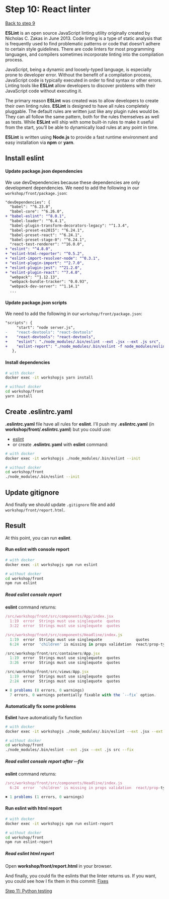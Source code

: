 # Step 10: React linter

[Back to step 9](https://gitlab.com/FedeG/django-react-workshop/tree/step9_python_linter)

**ESLint** is an open source JavaScript linting utility originally created by Nicholas C. Zakas in June 2013. Code linting is a type of static analysis that is frequently used to find problematic patterns or code that doesn’t adhere to certain style guidelines. There are code linters for most programming languages, and compilers sometimes incorporate linting into the compilation process.

JavaScript, being a dynamic and loosely-typed language, is especially prone to developer error. Without the benefit of a compilation process, JavaScript code is typically executed in order to find syntax or other errors. Linting tools like **ESLint** allow developers to discover problems with their JavaScript code without executing it.

The primary reason **ESLint** was created was to allow developers to create their own linting rules. **ESLint** is designed to have all rules completely pluggable. The default rules are written just like any plugin rules would be. They can all follow the same pattern, both for the rules themselves as well as tests. While **ESLint** will ship with some built-in rules to make it useful from the start, you’ll be able to dynamically load rules at any point in time.

**ESLint** is written using **Node.js** to provide a fast runtime environment and easy installation via **npm** or **yarn**.

## Install eslint

#### Update package.json dependencies
We use devDependencies because these dependencies are only development dependencies.
We need to add the following in our `workshop/front/package.json`:
```diff
"devDependencies": {
  "babel": "^6.23.0",
  "babel-core": "^6.26.0",
+ "babel-eslint": "^8.0.1",
  "babel-loader": "^6.4.1",
  "babel-plugin-transform-decorators-legacy": "^1.3.4",
  "babel-preset-es2015": "^6.24.1",
  "babel-preset-react": "^6.24.1",
  "babel-preset-stage-0": "^6.24.1",
  "react-test-renderer": "^16.0.0",
+ "eslint": "^4.8.0",
+ "eslint-html-reporter": "^0.5.2",
+ "eslint-import-resolver-node": "^0.3.1",
+ "eslint-plugin-import": "^2.7.0",
+ "eslint-plugin-jest": "^21.2.0",
+ "eslint-plugin-react": "^7.4.0",
  "webpack": "^1.12.13",
  "webpack-bundle-tracker": "0.0.93",
  "webpack-dev-server": "^1.14.1"
  ...
```

#### Update package.json scripts
We need to add the following in our `workshop/front/package.json`:
```diff
"scripts": {
     "start": "node server.js",
-    "react-devtools": "react-devtools"
+    "react-devtools": "react-devtools",
+    "eslint": "./node_modules/.bin/eslint --ext .jsx --ext .js src",
+    "eslint-report": "./node_modules/.bin/eslint -f node_modules/eslint-html-reporter/reporter.js -o report.html --ext .jsx --ext .js src || true"
   },
```

#### Install dependencies
```bash
# with docker
docker exec -it workshopjs yarn install

# without docker
cd workshop/front
yarn install
```

## Create .eslintrc.yaml
**.eslintrc.yaml** file have all rules for **eslint**.
I'll push my **.eslintrc.yaml** (in **workshop/front/.eslintrc.yaml**) but you could use:
- [eslint](http://rapilabs.github.io/eslintrc-generator/)
- or create **.eslintrc.yaml** with **eslint** command:

```bash
# with docker
docker exec -it workshopjs ./node_modules/.bin/eslint --init

# without docker
cd workshop/front
./node_modules/.bin/eslint --init
```

## Update gitignore
And finally we should update `.gitignore` file and add `workshop/front/report.html`.

## Result
At this point, you can run **eslint**.

#### Run eslint with console report
```bash
# with docker
docker exec -it workshopjs npm run eslint

# without docker
cd workshop/front
npm run eslint
```

##### Read eslint console report
**eslint** command returns:
```javascript
/src/workshop/front/src/components/App/index.jsx
  1:19  error  Strings must use singlequote  quotes
  3:22  error  Strings must use singlequote  quotes

/src/workshop/front/src/components/Headline/index.js
  1:19  error  Strings must use singlequote               quotes
  6:24  error  'children' is missing in props validation  react/prop-types

/src/workshop/front/src/containers/App.jsx
  1:19  error  Strings must use singlequote  quotes
  3:26  error  Strings must use singlequote  quotes

/src/workshop/front/src/views/App.jsx
  1:19  error  Strings must use singlequote  quotes
  2:24  error  Strings must use singlequote  quotes

✖ 8 problems (8 errors, 0 warnings)
  7 errors, 0 warnings potentially fixable with the `--fix` option.
```

#### Automatically fix some problems
**Eslint** have automatically fix function
```bash
# with docker
docker exec -it workshopjs ./node_modules/.bin/eslint --ext .jsx --ext .js src --fix

# without docker
cd workshop/front
./node_modules/.bin/eslint --ext .jsx --ext .js src --fix
```

##### Read eslint console report after **--fix**
**eslint** command returns:
```javascript
/src/workshop/front/src/components/Headline/index.js
  6:24  error  'children' is missing in props validation  react/prop-types

✖ 1 problems (1 errors, 0 warnings)
```

#### Run eslint with html report
```bash
# with docker
docker exec -it workshopjs npm run eslint-report

# without docker
cd workshop/front
npm run eslint-report
```

##### Read eslint html report
Open **workshop/front/report.html** in your browser.

And finally, you could fix the eslints that the linter returns us.
If you want, you could see how I fix them in this commit: [Fixes](https://gitlab.com/FedeG/django-react-workshop/commit/375ac6c510708e44b51a6606d93f4e1efbd152e0)

[Step 11: Python testing](https://gitlab.com/FedeG/django-react-workshop/tree/step11_python_testing)
